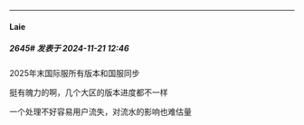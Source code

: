 ﻿
*****

####  Laie  
##### 2645#       发表于 2024-11-21 12:46

2025年末国际服所有版本和国服同步

挺有魄力的啊，几个大区的版本进度都不一样

一个处理不好容易用户流失，对流水的影响也难估量

